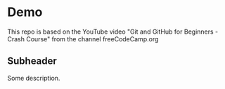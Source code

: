 # Demo

This repo is based on the YouTube video "Git and GitHub for Beginners - Crash Course" from the channel freeCodeCamp.org

## Subheader

Some description.
